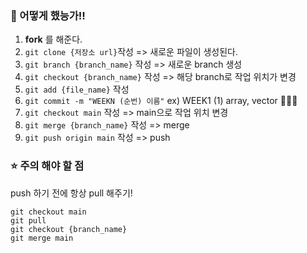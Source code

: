 ### 📣 어떻게 했능가!!
1. **fork** 를 해준다.
2. ``` git clone {저장소 url} ```작성 => 새로운 파일이 생성된다.
3. ``` git branch {branch_name} ``` 작성 => 새로운 branch 생성
4. ``` git checkout {branch_name} ``` 작성 => 해당 branch로 작업 위치가 변경
5. ``` git add {file_name} ``` 작성
6. ``` git commit -m "WEEKN (순번) 이름" ```   ex) WEEK1 (1) array, vector 📌📌📌
7. ``` git checkout main ``` 작성 => main으로 작업 위치 변경
8. ``` git merge {branch_name} ``` 작성 => merge
9. ``` git push origin main ``` 작성 => push

### ⭐ 주의 해야 할 점
push 하기 전에 항상 pull 해주기!
```
git checkout main
git pull
git checkout {branch_name}
git merge main
```
